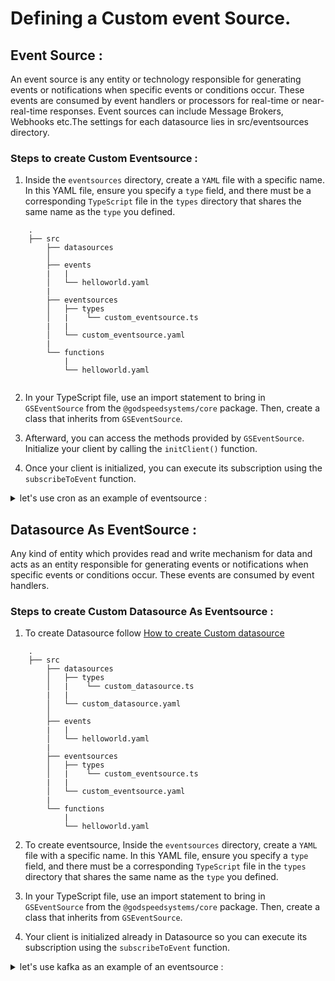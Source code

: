 # Defining a Custom event Source.

## Event Source :

An event source is any entity or technology responsible for generating events or notifications when specific events or conditions occur. These events are consumed by event handlers or processors for real-time or near-real-time responses. Event sources can include Message Brokers, Webhooks etc.The settings for each datasource lies in src/eventsources directory.

### Steps to create Custom **Eventsource** :


1. Inside the `eventsources` directory, create a `YAML` file with a specific name. In this YAML file, ensure you specify a `type` field, and there must be a corresponding `TypeScript` file in the `types` directory that shares the same name as the `type` you defined.

```
    .
    ├── src
        ├── datasources
        │
        ├── events
        |   |
        │   └── helloworld.yaml
        |
        ├── eventsources
        │   ├── types
        │   |    └── custom_eventsource.ts
        |   |
        │   └── custom_eventsource.yaml
        |
        └── functions
            |
            └── helloworld.yaml


```

2. In your TypeScript file, use an import statement to bring in `GSEventSource` from the `@godspeedsystems/core` package. Then, create a class that inherits from `GSEventSource`.

3. Afterward, you can access the methods provided by `GSEventSource`. Initialize your client by calling the `initClient()` function.

4. Once your client is initialized, you can execute its subscription using the `subscribeToEvent` function.

<details>
  <summary>let's use cron as an example of eventsource :</summary>

#### Project structure

```bash
    .
    ├── src
        ├── datasources
        │
        ├── events
        |   |
        │   └── every_minute_task.yaml
        |   
        ├── eventsources
        |   |
        │   ├── types
        |   |    |
        │   |    └── cron.ts
        |   |
        │   └── cron.yaml
        |
        └── functions
            |
            └── every_minute.yaml
```

#### cron config ( src/eventsources/cron.yaml )
```yaml
type: cron
```

#### initializing client and execution ( src/eventsources/types/cron.ts ) :

```javascript
import {GSEventSource, GSCloudEvent,PlainObject, GSStatus, GSActor } from "@godspeedsystems/core";
import cron from "node-cron";

export default class EventSource extends GSEventSource {
protected initClient(): Promise<PlainObject> {
    return Promise.resolve(cron);
}
subscribeToEvent(
    eventKey: string,
    eventConfig: PlainObject,
    processEvent: (
    event: GSCloudEvent,
    eventConfig: PlainObject
    ) => Promise<GSStatus>
): Promise<void> {
    let [,schedule, timezone] = eventKey.split(".");
    let client = this.client;
    if (client) {
    try {
      client.schedule(
          schedule,
          async () => {
            const event = new GSCloudEvent(
              "id",
              eventKey,
              new Date(),
              "cron",
              "1.0",
              {},
              "cron",
              new GSActor("user"),
              {}
            );
            await processEvent(event, eventConfig);
            return Promise.resolve()
          },
          {
            timezone,
          }
        );
      } catch (err) {
        console.error(err);
        throw err;
      }
    }
    return Promise.resolve(); 
  }
};
```



#### cron event  ( src/events/every_minute_task.yaml )

```yaml
# event for Shedule a task for evrey minute.

cron.* * * * *.Asia/Kolkata:
  fn: every_minute

```
For  cron expressions   `https://crontab.cronhub.io/`

#### cron workflow to schedule ( src/functions/every_minute.yaml )


```yaml
summary: this workflow will be running every minute
tasks:
  - id: print
    description: print for every minute
    fn: com.gs.return
    args:
      data: HELLO from CRON
```

</details>


## Datasource As EventSource :

Any kind of entity which provides read and write mechanism for data and acts as an entity responsible for generating events or notifications when specific events or conditions occur. These events are consumed by event handlers.



### Steps to create Custom **Datasource As Eventsource** :


1. To create Datasource follow [How to create Custom datasource](./../data_sources/create_your_data_source.md)

```
    .
    ├── src
        ├── datasources
        │   ├── types
        │   |    └── custom_datasource.ts
        |   |
        │   └── custom_datasource.yaml
        │
        ├── events
        |   |
        │   └── helloworld.yaml
        |
        ├── eventsources
        │   ├── types
        │   |    └── custom_eventsource.ts
        |   |
        │   └── custom_eventsource.yaml
        |
        └── functions
            |
            └── helloworld.yaml
```

2. To create eventsource, Inside the `eventsources` directory, create a `YAML` file with a specific name. In this YAML file, ensure you specify a `type` field, and there must be a corresponding `TypeScript` file in the `types` directory that shares the same name as the `type` you defined.

3. In your TypeScript file, use an import statement to bring in `GSEventSource` from the `@godspeedsystems/core` package. Then, create a class that inherits from `GSEventSource`.

4. Your client is initialized already in Datasource so you can execute its subscription using the `subscribeToEvent` function.

<details>
  <summary>let's use kafka as an example of an eventsource :</summary>

#### Project structure

```bash
    .
    ├── src
        ├── datasources
        │   ├── types
        │   |    └── kafka.ts
        |   |
        │   └── kafka.yaml
        │
        ├── events
        |   |
        │   ├── kafka_publish_event.yaml
        |   |
        |   └── kafka_consumer_event.yaml

        ├── eventsources
        │   ├── types
        │   |    └── kafka.ts
        |   |
        │   └── kafka.yaml
        |
        └── functions
            |
            ├── kafka-publish.yaml
            |
            └── kafka-consume.yaml
```


#### kafka config ( src/eventsources/kafka.yaml )
```yaml
type: kafka
groupId: "kafka_proj"
```

#### subscribeToEvent ( src/eventsources/types/Kafka.ts ) :

```javascript
import { GSCloudEvent, GSStatus, GSActor, GSDataSourceAsEventSource, PlainObject} from "@godspeedsystems/core";


export default class EventSource extends GSDataSourceAsEventSource {
  async subscribeToEvent(
    eventKey: string,
    eventConfig: PlainObject,
    processEvent: (
      event: GSCloudEvent,
      eventConfig: PlainObject
    ) => Promise<GSStatus>
  ): Promise<void> {
    const client = this.client;
    const ds = eventKey.split(".")[0];
    const groupId = eventKey.split(".")[2]
    const _topic = eventKey.split('.')[1];
    interface mesresp {
      topic: string;
      partition: number;
      message: any;
    }

    if (client) {
      const consumer = client.consumer({ groupId: groupId });
      await consumer.subscribe({
        topic: _topic,
        fromBeginning: true,
      });

      await consumer.run({
        eachMessage: async (messagePayload: mesresp) => {
          const { message } = messagePayload;
          let msgValue;
          let status;
          let data;
          try {
            msgValue = message?.value?.toString();
            data = {
              body: msgValue,
            };
            status = 200;
          } catch (ex) {
            status = 500;
            return new GSStatus(
              false,
              500,
              `Error in parsing kafka event data ${msgValue}`,
              ex
            );
          }
          const event = new GSCloudEvent(
            "id",
            `${ds}.${_topic}.${groupId}`,
            new Date(message.timestamp),
            "kafka",
            "1.0",
            data,
            "messagebus",
            new GSActor("user"),
            ""
          );
          const res = await processEvent(event, eventConfig);

          if (!res) {
            status = 500;
          } else {
            status = 200;
          }
          return res;
        },
      });
    }
  }
}
```

#### Example Event for consume ( src/events/kafka_consumer_event.yaml ) :

```yaml
kafka.publish-producer1.kafka_proj:
  id: kafka__consumer
  fn: kafka_consume
  body:
    description: The body of the query
    content:
      application/json:
        schema:
          type: string

```

#### Example workflow for consumer ( src/functions/kafka-consume.yaml ) :


```yaml
id: kafka-conumer
summary: consumer
tasks:
    - id: set_con
      fn: com.gs.return
      args: <% inputs %>

```


</details>
